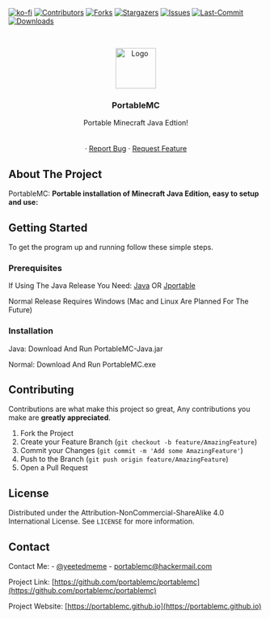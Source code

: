 [![ko-fi](https://ko-fi.com/img/githubbutton_sm.svg)](https://ko-fi.com/Y8Y43OWWE)
[![Contributors][contributors-shield]][contributors-url]
[![Forks][forks-shield]][forks-url]
[![Stargazers][stars-shield]][stars-url]
[![Issues][issues-shield]][issues-url]
[![Last-Commit][commit-shield]][commit-url]
[![Downloads][downloads-shield]][downloads-url]



<!-- PROJECT LOGO -->
<br />
<p align="center">
  <a href="https://github.com/portablemc/portablemc">
    <img src="logo.ico" alt="Logo" width="80" height="80">
  </a>

  <h3 align="center">PortableMC</h3>

  <p align="center">
    Portable Minecraft Java Edtion!
    <br />
    <br />
    <br />
    ·
    <a href="https://github.com/portablemc/portablemc/issues">Report Bug</a>
    ·
    <a href="https://github.com/portablemc/portablemc/issues">Request Feature</a>
  </p>
</p>
<!-- ABOUT THE PROJECT -->

## About The Project


PortableMC:
**Portable installation of Minecraft Java Edition, easy to setup and use:**

<!-- GETTING STARTED -->
## Getting Started

To get the program up and running follow these simple steps.

### Prerequisites

If Using The Java Release You Need:
[Java](https://www.java.com/en/download/)
OR
[Jportable](https://portableapps.com/apps/utilities/java_portable)

Normal Release Requires Windows (Mac and Linux Are Planned For The Future)

### Installation

Java: Download And Run PortableMC-Java.jar

Normal: Download And Run PortableMC.exe


<!-- CONTRIBUTING -->
## Contributing

Contributions are what make this project so great, Any contributions you make are **greatly appreciated**.

1. Fork the Project
2. Create your Feature Branch (`git checkout -b feature/AmazingFeature`)
3. Commit your Changes (`git commit -m 'Add some AmazingFeature'`)
4. Push to the Branch (`git push origin feature/AmazingFeature`)
5. Open a Pull Request



<!-- LICENSE -->
## License

Distributed under the Attribution-NonCommercial-ShareAlike 4.0 International License. See `LICENSE` for more information.



<!-- CONTACT -->
## Contact

Contact Me: - [@yeetedmeme](https://twitter.com/yeetedmeme) - portablemc@hackermail.com

Project Link: [https://github.com/portablemc/portablemc](https://github.com/portablemc/portablemc)

Project Website: [https://portablemc.github.io](https://portablemc.github.io)
<!-- MARKDOWN LINKS & IMAGES -->
<!-- https://www.markdownguide.org/basic-syntax/#reference-style-links -->
[contributors-shield]: https://img.shields.io/github/contributors/portablemc/portablemc.svg?style=for-the-badge
[contributors-url]: https://github.com/portablemc/portablemc/graphs/contributors
[forks-shield]: https://img.shields.io/github/forks/portablemc/portablemc.svg?style=for-the-badge
[forks-url]: https://github.com/portablemc/portablemc/network/members
[stars-shield]: https://img.shields.io/github/stars/portablemc/portablemc.svg?style=for-the-badge
[stars-url]: https://github.com/portablemc/portablemc/stargazers
[issues-shield]: https://img.shields.io/github/issues/portablemc/portablemc.svg?style=for-the-badge
[issues-url]: https://github.com/portablemc/portablemc/issues
[commit-shield]: https://img.shields.io/github/last-commit/portablemc/portablemc?style=for-the-badge
[commit-url]: https://github.com/portablemc/portablemc/blob/master/LICENSE.txt
[downloads-shield]: https://img.shields.io/github/downloads/portablemc/portablemc/total?style=for-the-badge
[downloads-url]: https://github.com/portablemc/portablemc/releases



